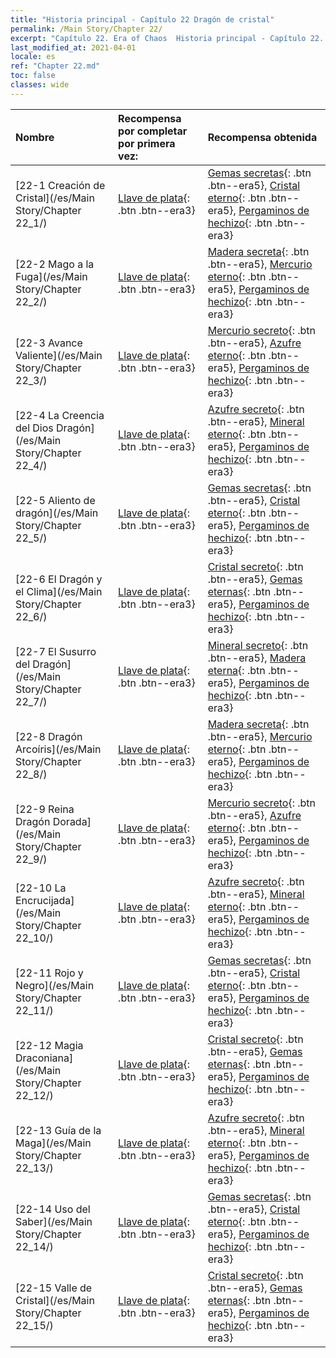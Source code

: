 ```yaml
---
title: "Historia principal - Capítulo 22 Dragón de cristal"
permalink: /Main Story/Chapter 22/
excerpt: "Capítulo 22. Era of Chaos  Historia principal - Capítulo 22. Dragón de cristal"
last_modified_at: 2021-04-01
locale: es
ref: "Chapter 22.md"
toc: false
classes: wide
---
```


  | Nombre |  Recompensa por completar por primera vez: | Recompensa obtenida |
  |:------------|:------------|:------------| 
  | [22-1 Creación de Cristal](/es/Main Story/Chapter 22_1/) | [Llave de plata](/es/Items/con_693/){: .btn .btn--era3} | [Gemas secretas](/es/Items/mat_79/){: .btn .btn--era5}, [Cristal eterno](/es/Items/mat_73/){: .btn .btn--era5}, [Pergaminos de hechizo](/es/Items/con_694/){: .btn .btn--era3} |
  | [22-2 Mago a la Fuga](/es/Main Story/Chapter 22_2/) | [Llave de plata](/es/Items/con_693/){: .btn .btn--era3} | [Madera secreta](/es/Items/mat_76/){: .btn .btn--era5}, [Mercurio eterno](/es/Items/mat_70/){: .btn .btn--era5}, [Pergaminos de hechizo](/es/Items/con_694/){: .btn .btn--era3} |
  | [22-3 Avance Valiente](/es/Main Story/Chapter 22_3/) | [Llave de plata](/es/Items/con_693/){: .btn .btn--era3} | [Mercurio secreto](/es/Items/mat_77/){: .btn .btn--era5}, [Azufre eterno](/es/Items/mat_71/){: .btn .btn--era5}, [Pergaminos de hechizo](/es/Items/con_694/){: .btn .btn--era3} |
  | [22-4 La Creencia del Dios Dragón](/es/Main Story/Chapter 22_4/) | [Llave de plata](/es/Items/con_693/){: .btn .btn--era3} | [Azufre secreto](/es/Items/mat_78/){: .btn .btn--era5}, [Mineral eterno](/es/Items/mat_68/){: .btn .btn--era5}, [Pergaminos de hechizo](/es/Items/con_694/){: .btn .btn--era3} |
  | [22-5 Aliento de dragón](/es/Main Story/Chapter 22_5/) | [Llave de plata](/es/Items/con_693/){: .btn .btn--era3} | [Gemas secretas](/es/Items/mat_79/){: .btn .btn--era5}, [Cristal eterno](/es/Items/mat_73/){: .btn .btn--era5}, [Pergaminos de hechizo](/es/Items/con_694/){: .btn .btn--era3} |
  | [22-6 El Dragón y el Clima](/es/Main Story/Chapter 22_6/) | [Llave de plata](/es/Items/con_693/){: .btn .btn--era3} | [Cristal secreto](/es/Items/mat_80/){: .btn .btn--era5}, [Gemas eternas](/es/Items/mat_72/){: .btn .btn--era5}, [Pergaminos de hechizo](/es/Items/con_694/){: .btn .btn--era3} |
  | [22-7 El Susurro del Dragón](/es/Main Story/Chapter 22_7/) | [Llave de plata](/es/Items/con_693/){: .btn .btn--era3} | [Mineral secreto](/es/Items/mat_75/){: .btn .btn--era5}, [Madera eterna](/es/Items/mat_69/){: .btn .btn--era5}, [Pergaminos de hechizo](/es/Items/con_694/){: .btn .btn--era3} |
  | [22-8 Dragón Arcoíris](/es/Main Story/Chapter 22_8/) | [Llave de plata](/es/Items/con_693/){: .btn .btn--era3} | [Madera secreta](/es/Items/mat_76/){: .btn .btn--era5}, [Mercurio eterno](/es/Items/mat_70/){: .btn .btn--era5}, [Pergaminos de hechizo](/es/Items/con_694/){: .btn .btn--era3} |
  | [22-9 Reina Dragón Dorada](/es/Main Story/Chapter 22_9/) | [Llave de plata](/es/Items/con_693/){: .btn .btn--era3} | [Mercurio secreto](/es/Items/mat_77/){: .btn .btn--era5}, [Azufre eterno](/es/Items/mat_71/){: .btn .btn--era5}, [Pergaminos de hechizo](/es/Items/con_694/){: .btn .btn--era3} |
  | [22-10 La Encrucijada](/es/Main Story/Chapter 22_10/) | [Llave de plata](/es/Items/con_693/){: .btn .btn--era3} | [Azufre secreto](/es/Items/mat_78/){: .btn .btn--era5}, [Mineral eterno](/es/Items/mat_68/){: .btn .btn--era5}, [Pergaminos de hechizo](/es/Items/con_694/){: .btn .btn--era3} |
  | [22-11 Rojo y Negro](/es/Main Story/Chapter 22_11/) | [Llave de plata](/es/Items/con_693/){: .btn .btn--era3} | [Gemas secretas](/es/Items/mat_79/){: .btn .btn--era5}, [Cristal eterno](/es/Items/mat_73/){: .btn .btn--era5}, [Pergaminos de hechizo](/es/Items/con_694/){: .btn .btn--era3} |
  | [22-12 Magia Draconiana](/es/Main Story/Chapter 22_12/) | [Llave de plata](/es/Items/con_693/){: .btn .btn--era3} | [Cristal secreto](/es/Items/mat_80/){: .btn .btn--era5}, [Gemas eternas](/es/Items/mat_72/){: .btn .btn--era5}, [Pergaminos de hechizo](/es/Items/con_694/){: .btn .btn--era3} |
  | [22-13 Guía de la Maga](/es/Main Story/Chapter 22_13/) | [Llave de plata](/es/Items/con_693/){: .btn .btn--era3} | [Azufre secreto](/es/Items/mat_78/){: .btn .btn--era5}, [Mineral eterno](/es/Items/mat_68/){: .btn .btn--era5}, [Pergaminos de hechizo](/es/Items/con_694/){: .btn .btn--era3} |
  | [22-14 Uso del Saber](/es/Main Story/Chapter 22_14/) | [Llave de plata](/es/Items/con_693/){: .btn .btn--era3} | [Gemas secretas](/es/Items/mat_79/){: .btn .btn--era5}, [Cristal eterno](/es/Items/mat_73/){: .btn .btn--era5}, [Pergaminos de hechizo](/es/Items/con_694/){: .btn .btn--era3} |
  | [22-15 Valle de Cristal](/es/Main Story/Chapter 22_15/) | [Llave de plata](/es/Items/con_693/){: .btn .btn--era3} | [Cristal secreto](/es/Items/mat_80/){: .btn .btn--era5}, [Gemas eternas](/es/Items/mat_72/){: .btn .btn--era5}, [Pergaminos de hechizo](/es/Items/con_694/){: .btn .btn--era3} |
